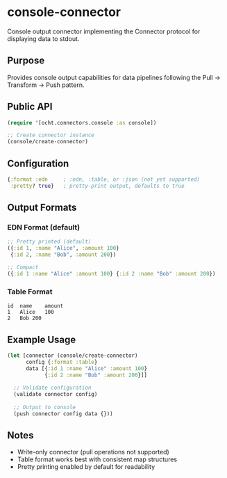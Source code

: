 # console-connector

Console output connector implementing the Connector protocol for displaying data to stdout.

## Purpose

Provides console output capabilities for data pipelines following the Pull → Transform → Push pattern.

## Public API

```clojure
(require '[ocht.connectors.console :as console])

;; Create connector instance
(console/create-connector)
```

## Configuration

```clojure
{:format :edn     ; :edn, :table, or :json (not yet supported)
 :pretty? true}   ; pretty-print output, defaults to true
```

## Output Formats

### EDN Format (default)
```clojure
;; Pretty printed (default)
({:id 1, :name "Alice", :amount 100}
 {:id 2, :name "Bob", :amount 200})

;; Compact
({:id 1 :name "Alice" :amount 100} {:id 2 :name "Bob" :amount 200})
```

### Table Format
```
id	name	amount
1	Alice	100
2	Bob	200
```

## Example Usage

```clojure
(let [connector (console/create-connector)
      config {:format :table}
      data [{:id 1 :name "Alice" :amount 100}
            {:id 2 :name "Bob" :amount 200}]]
  
  ;; Validate configuration
  (validate connector config)
  
  ;; Output to console
  (push connector config data {}))
```

## Notes

- Write-only connector (pull operations not supported)
- Table format works best with consistent map structures
- Pretty printing enabled by default for readability